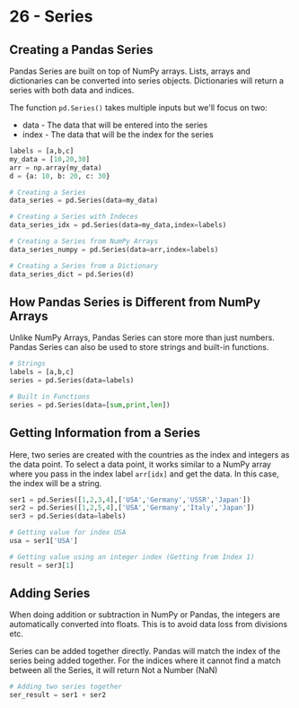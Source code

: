 # 26 - Series

## Creating a Pandas Series

Pandas Series are built on top of NumPy arrays. Lists, arrays and dictionaries can be converted into series objects. Dictionaries will return a series with both data and indices.

The function `pd.Series()` takes multiple inputs but we'll focus on two:

* data - The data that will be entered into the series
* index - The data that will be the index for the series

```py
labels = [a,b,c]
my_data = [10,20,30]
arr = np.array(my_data)
d = {a: 10, b: 20, c: 30}

# Creating a Series
data_series = pd.Series(data=my_data)

# Creating a Series with Indeces
data_series_idx = pd.Series(data=my_data,index=labels)

# Creating a Series from NumPy Arrays
data_series_numpy = pd.Series(data=arr,index=labels)

# Creating a Series from a Dictionary
data_series_dict = pd.Series(d)
```

## How Pandas Series is Different from NumPy Arrays

Unlike NumPy Arrays, Pandas Series can store more than just numbers. Pandas Series can also be used to store strings and built-in functions.

```py
# Strings
labels = [a,b,c]
series = pd.Series(data=labels)

# Built in Functions
series = pd.Series(data=[sum,print,len])
```

## Getting Information from a Series

Here, two series are created with the countries as the index and integers as the data point. To select a data point, it works similar to a NumPy array where you pass in the index label `arr[idx]` and get the data. In this case, the index will be a string.

```py
ser1 = pd.Series([1,2,3,4],['USA','Germany','USSR','Japan'])
ser2 = pd.Series([1,2,5,4],['USA','Germany','Italy','Japan'])
ser3 = pd.Series(data=labels)

# Getting value for index USA
usa = ser1['USA']

# Getting value using an integer index (Getting from Index 1)
result = ser3[1]    
```

## Adding Series

When doing addition or subtraction in NumPy or Pandas, the integers are automatically converted into floats. This is to avoid data loss from divisions etc.

Series can be added together directly. Pandas will match the index of the series being added together. For the indices where it cannot find a match between all the Series, it will return Not a Number (NaN)

```py
# Adding two series together
ser_result = ser1 + ser2
```